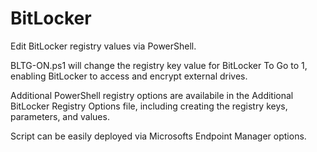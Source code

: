 # BitLocker
Edit BitLocker registry values via PowerShell.

BLTG-ON.ps1 will change the registry key value for BitLocker To Go to 1, enabling BitLocker to access and encrypt external drives.

Additional PowerShell registry options are availabile in the Additional BitLocker Registry Options file, including creating the registry keys, parameters, and values.

Script can be easily deployed via Microsofts Endpoint Manager options.
